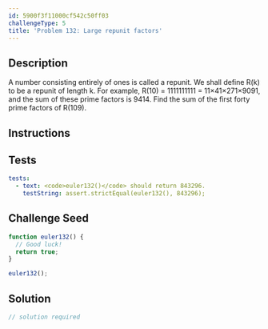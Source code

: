 ```yaml
---
id: 5900f3f11000cf542c50ff03
challengeType: 5
title: 'Problem 132: Large repunit factors'
---
```


## Description
<section id='description'>
A number consisting entirely of ones is called a repunit. We shall define R(k) to be a repunit of length k.
For example, R(10) = 1111111111 = 11×41×271×9091, and the sum of these prime factors is 9414.
Find the sum of the first forty prime factors of R(109).
</section>

## Instructions
<section id='instructions'>

</section>

## Tests
<section id='tests'>

```yml
tests:
  - text: <code>euler132()</code> should return 843296.
    testString: assert.strictEqual(euler132(), 843296);

```

</section>

## Challenge Seed
<section id='challengeSeed'>

<div id='js-seed'>

```js
function euler132() {
  // Good luck!
  return true;
}

euler132();
```

</div>



</section>

## Solution
<section id='solution'>

```js
// solution required
```

</section>
